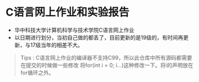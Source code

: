 # C语言网上作业和实验报告
* 华中科技大学计算机科学与技术学院C语言网上作业
* 以日期进行划分，当初自己做的都丢了，目前更新的是19级的，有时间再更新，与17级当年的相差不大。
> Tips : C语言网上作业的编译器不支持C99，所以此仓库中所有源码都需要在提交的时候做一些修改
> 将for(int i = 0; i...)这种修改一下。将i的声明放在for循环之外。

